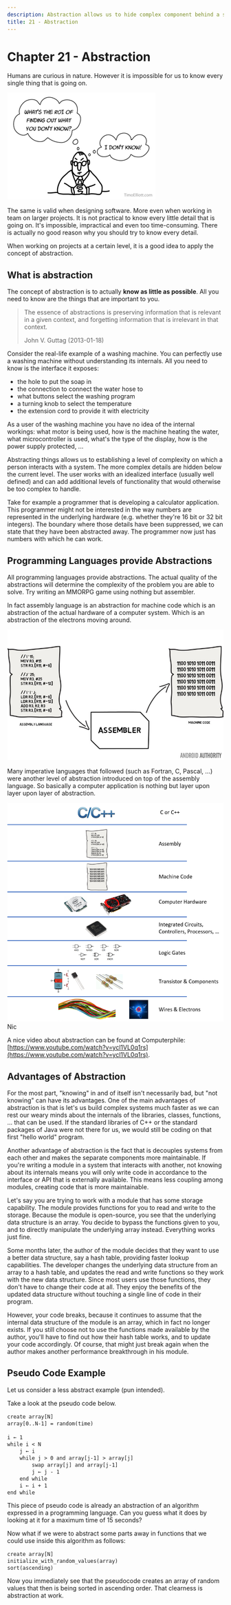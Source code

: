 ```yaml
---
description: Abstraction allows us to hide complex component behind a simple interface.
title: 21 - Abstraction
---
```


# Chapter 21 - Abstraction

Humans are curious in nature. However it is impossible for us to know every single thing that is going on.

![Not Knowing](./img/not_knowing.jpg)

The same is valid when designing software. More even when working in team on larger projects. It is not practical to know every little detail that is going on. It's impossible, impractical and even too time-consuming. There is actually no good reason why you should try to know every detail.

When working on projects at a certain level, it is a good idea to apply the concept of abstraction.

## What is abstraction

The concept of abstraction is to actually **know as little as possible**. All you need to know are the things that are important to you.

> The essence of abstractions is preserving information that is relevant in a given context, and forgetting information that is irrelevant in that context.
>
> John V. Guttag (2013-01-18)

Consider the real-life example of a washing machine. You can perfectly use a washing machine without understanding its internals. All you need to know is the interface it exposes:

* the hole to put the soap in
* the connection to connect the water hose to
* what buttons select the washing program
* a turning knob to select the temperature
* the extension cord to provide it with electricity

As a user of the washing machine you have no idea of the internal workings: what motor is being used, how is the machine heating the water, what microcontroller is used, what's the type of the display, how is the power supply protected, ...

Abstracting things allows us to establishing a level of complexity on which a person interacts with a system. The more complex details are hidden below the current level. The user works with an idealized interface (usually well defined) and can add additional levels of functionality that would otherwise be too complex to handle.

Take for example a programmer that is developing a calculator application. This programmer might not be interested in the way numbers are represented in the underlying hardware (e.g. whether they're 16 bit or 32 bit integers). The boundary where those details have been suppressed, we can state that they have been abstracted away. The programmer now just has numbers with which he can work.

## Programming Languages provide Abstractions

All programming languages provide abstractions. The actual quality of the abstractions will determine the complexity of the problem you are able to solve. Try writing an MMORPG game using nothing but assembler.

In fact assembly language is an abstraction for machine code which is an abstraction of the actual hardware of a computer system. Which is an abstraction of the electrons moving around.

![Assembler is an abstraction of Machine Code](./img/assembler_abstraction.jpg)

Many imperative languages that followed (such as Fortran, C, Pascal, ...) were another level of abstraction introduced on top of the assembly language. So basically a computer application is nothing but layer upon layer upon layer of abstraction.

![Layer upon Layer of Abstraction](./img/layer_upon_layer.png)Nic

A nice video about abstraction can be found at Computerphile: [https://www.youtube.com/watch?v=ycl1VL0q1rs](https://www.youtube.com/watch?v=ycl1VL0q1rs).

## Advantages of Abstraction

For the most part, "knowing" in and of itself isn't necessarily bad, but "not knowing" can have its advantages. One of the main advantages of abstraction is that is let's us build complex systems much faster as we can rest our weary minds about the internals of the libraries, classes, functions, ... that can be used. If the standard libraries of C++ or the standard packages of Java were not there for us, we would still be coding on that first "hello world" program.

Another advantage of abstraction is the fact that is decouples systems from each other and makes the separate components more maintainable. If you're writing a module in a system that interacts with another, not knowing about its internals means you will only write code in accordance to the interface or API that is externally available. This means less coupling among modules, creating code that is more maintainable.

Let's say you are trying to work with a module that has some storage capability. The module provides functions for you to read and write to the storage. Because the module is open-source, you see that the underlying data structure is an array. You decide to bypass the functions given to you, and to directly manipulate the underlying array instead. Everything works just fine.

Some months later, the author of the module decides that they want to use a better data structure, say a hash table, providing faster lookup capabilities. The developer changes the underlying data structure from an array to a hash table, and updates the read and write functions so they work with the new data structure. Since most users use those functions, they don't have to change their code at all. They enjoy the benefits of the updated data structure without touching a single line of code in their program.

However, your code breaks, because it continues to assume that the internal data structure of the module is an array, which in fact no longer exists. If you still choose not to use the functions made available by the author, you'll have to find out how their hash table works, and to update your code accordingly. Of course, that might just break again when the author makes another performance breakthrough in his module.

## Pseudo Code Example

Let us consider a less abstract example (pun intended).

Take a look at the pseudo code below.

```text
create array[N]
array[0..N-1] = random(time)

i ← 1
while i < N
    j ← i
    while j > 0 and array[j-1] > array[j]
        swap array[j] and array[j-1]
        j ← j - 1
    end while
    i ← i + 1
end while
```

This piece of pseudo code is already an abstraction of an algorithm expressed in a programming language. Can you guess what it does by looking at it for a maximum time of 15 seconds?

Now what if we were to abstract some parts away in functions that we could use inside this algorithm as follows:

```text
create array[N]
initialize_with_random_values(array)
sort(ascending)
```

Now you immediately see that the pseudocode creates an array of random values that then is being sorted in ascending order. That clearness is abstraction at work.

